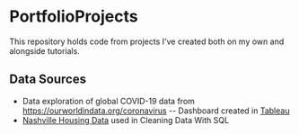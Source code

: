 # PortfolioProjects
This repository holds code from projects I've created both on my own and alongside tutorials. 

## Data Sources
- Data exploration of global COVID-19 data from https://ourworldindata.org/coronavirus
-- Dashboard created in [Tableau](<https://public.tableau.com/app/profile/allison.li6942/viz/GlobalCOVIDDashboard_16572908019440/Dashboard1?publish=yes>)
- [Nashville Housing Data](<https://github.com/AlexTheAnalyst/PortfolioProjects/blob/main/Nashville%20Housing%20Data%20for%20Data%20Cleaning.xlsx>) used in Cleaning Data With SQL
